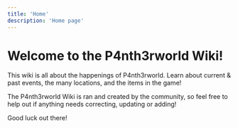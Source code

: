 ```yaml
---
title: 'Home'
description: 'Home page'
---
```


# Welcome to the P4nth3rworld Wiki! #

This wiki is all about the happenings of P4nth3rworld. Learn about current & past events, the many locations, and the items in the game!

The P4nth3rworld Wiki is ran and created by the community, so feel free to help out if anything needs correcting, updating or adding!

Good luck out there!